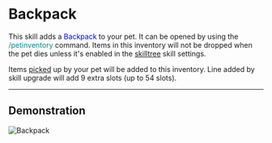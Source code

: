 # Backpack

This skill adds a <font color="blue">Backpack</font> to your pet. It can be opened by using the <font color="DarkCyan">/petinventory</font> command.
Items in this inventory will not be dropped when the pet dies unless it's enabled in the [skilltree](skilltrees) skill settings.

Items [picked](skills/pickup) up by your pet will be added to this inventory.
Line added by skill upgrade will add 9 extra slots (up to 54 slots).

----

## Demonstration

![Backpack](/wiki/images/skills/inventory.gif)
